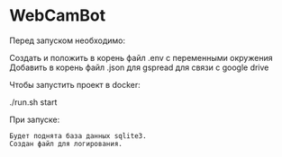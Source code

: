 # WebCamBot
Перед запуском необходимо:
  
  Создать и положить в корень файл .env с переменными окружения
  Добавить в корень файл .json для gspread для связи с google drive

Чтобы запустить проект в docker:

  ./run.sh start

При запуске:

    Будет поднята база данных sqlite3.
    Создан файл для логирования.
    
